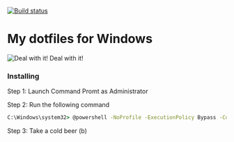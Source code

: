 [![Build status](https://ci.appveyor.com/api/projects/status/aps6f8343iayc2p2/branch/master?svg=true)](https://ci.appveyor.com/project/velo/files/branch/master)

# My dotfiles for Windows
![Deal with it!](http://memesvault.com/wp-content/uploads/Deal-With-It-Sunglasses-01.png)
Deal with it!


### Installing

Step 1: Launch Command Promt as Administrator

Step 2: Run the following command
```cmd
C:\Windows\system32> @powershell -NoProfile -ExecutionPolicy Bypass -Command "iex ((new-object net.webclient).DownloadString('https://raw.githubusercontent.com/velo/.files/master/bootstrap.ps1'))"
```

Step 3: Take a cold beer (b)

